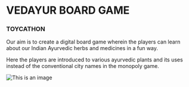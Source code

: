 # VEDAYUR BOARD GAME 
### TOYCATHON
Our aim is to create a digital board game wherein the players can learn about our Indian Ayurvedic herbs and medicines in a fun way.

Here the players are introduced to various ayurvedic plants and its uses instead of the conventional city names in the monopoly game.

![This is an image]()


